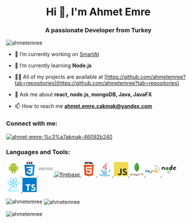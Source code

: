 <h1 align="center">Hi 👋, I'm Ahmet Emre</h1>
<h3 align="center">A passionate Developer from Turkey</h3>

<p align="left"> <img src="https://komarev.com/ghpvc/?username=ahmetemree&label=Profile%20views&color=0e75b6&style=flat" alt="ahmetemree" /> </p>

- 🔭 I’m currently working on [SmartAI](https://smart-ai-two.vercel.app/)

- 🌱 I’m currently learning **Node.js**

- 👨‍💻 All of my projects are available at [https://github.com/ahmetemree?tab=repositories](https://github.com/ahmetemree?tab=repositories)

- 💬 Ask me about **react, node.js, mongoDB, Java, JavaFX**

- 📫 How to reach me **ahmet.emre.cakmak@yandex.com**

<h3 align="left">Connect with me:</h3>
<p align="left">
<a href="https://linkedin.com/in/ahmet-emre-%c3%a7akmak-46092b240" target="blank"><img align="center" src="https://raw.githubusercontent.com/rahuldkjain/github-profile-readme-generator/master/src/images/icons/Social/linked-in-alt.svg" alt="ahmet-emre-%c3%a7akmak-46092b240" height="30" width="40" /></a>
</p>

<h3 align="left">Languages and Tools:</h3>
<p align="left"> <a href="https://developer.android.com" target="_blank" rel="noreferrer"> <img src="https://raw.githubusercontent.com/devicons/devicon/master/icons/android/android-original-wordmark.svg" alt="android" width="40" height="40"/> </a> <a href="https://www.w3schools.com/css/" target="_blank" rel="noreferrer"> <img src="https://raw.githubusercontent.com/devicons/devicon/master/icons/css3/css3-original-wordmark.svg" alt="css3" width="40" height="40"/> </a> <a href="https://expressjs.com" target="_blank" rel="noreferrer"> <img src="https://raw.githubusercontent.com/devicons/devicon/master/icons/express/express-original-wordmark.svg" alt="express" width="40" height="40"/> </a> <a href="https://firebase.google.com/" target="_blank" rel="noreferrer"> <img src="https://www.vectorlogo.zone/logos/firebase/firebase-icon.svg" alt="firebase" width="40" height="40"/> </a> <a href="https://www.w3.org/html/" target="_blank" rel="noreferrer"> <img src="https://raw.githubusercontent.com/devicons/devicon/master/icons/html5/html5-original-wordmark.svg" alt="html5" width="40" height="40"/> </a> <a href="https://www.java.com" target="_blank" rel="noreferrer"> <img src="https://raw.githubusercontent.com/devicons/devicon/master/icons/java/java-original.svg" alt="java" width="40" height="40"/> </a> <a href="https://developer.mozilla.org/en-US/docs/Web/JavaScript" target="_blank" rel="noreferrer"> <img src="https://raw.githubusercontent.com/devicons/devicon/master/icons/javascript/javascript-original.svg" alt="javascript" width="40" height="40"/> </a> <a href="https://www.mongodb.com/" target="_blank" rel="noreferrer"> <img src="https://raw.githubusercontent.com/devicons/devicon/master/icons/mongodb/mongodb-original-wordmark.svg" alt="mongodb" width="40" height="40"/> </a> <a href="https://www.mysql.com/" target="_blank" rel="noreferrer"> <img src="https://raw.githubusercontent.com/devicons/devicon/master/icons/mysql/mysql-original-wordmark.svg" alt="mysql" width="40" height="40"/> </a> <a href="https://nodejs.org" target="_blank" rel="noreferrer"> <img src="https://raw.githubusercontent.com/devicons/devicon/master/icons/nodejs/nodejs-original-wordmark.svg" alt="nodejs" width="40" height="40"/> </a> <a href="https://reactjs.org/" target="_blank" rel="noreferrer"> <img src="https://raw.githubusercontent.com/devicons/devicon/master/icons/react/react-original-wordmark.svg" alt="react" width="40" height="40"/> </a> <a href="https://www.typescriptlang.org/" target="_blank" rel="noreferrer"> <img src="https://raw.githubusercontent.com/devicons/devicon/master/icons/typescript/typescript-original.svg" alt="typescript" width="40" height="40"/> </a> </p>

<p><img align="left" src="https://github-readme-stats.vercel.app/api/top-langs?username=ahmetemree&show_icons=true&locale=en&layout=compact" alt="ahmetemree" /></p>

<p>&nbsp;<img align="center" src="https://github-readme-stats.vercel.app/api?username=ahmetemree&show_icons=true&locale=en" alt="ahmetemree" /></p>

<p><img align="center" src="https://github-readme-streak-stats.herokuapp.com/?user=ahmetemree&" alt="ahmetemree" /></p>
